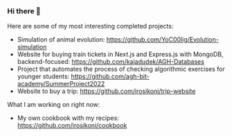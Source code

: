 ### Hi there 👋

Here are some of my most interesting completed projects:
- Simulation of animal evolution: https://github.com/YoC00lig/Evolution-simulation
- Website for buying train tickets in Next.js and Express.js with MongoDB, backend-focused: https://github.com/kajadudek/AGH-Databases
- Project that automates the process of checking algorithmic exercises for younger students: https://github.com/agh-bit-academy/SummerProject2022
- Website to buy a trip: https://github.com/irosikoni/trip-website


What I am working on right now:
- My own cookbook with my recipes: https://github.com/irosikoni/cookbook

